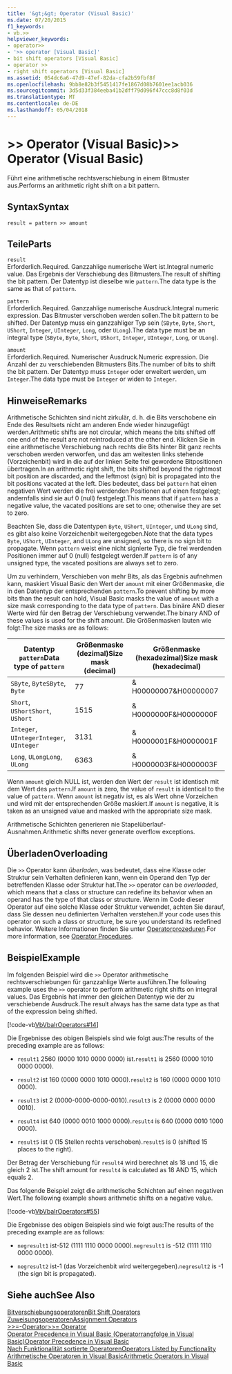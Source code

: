 ```yaml
---
title: '&gt;&gt; Operator (Visual Basic)'
ms.date: 07/20/2015
f1_keywords:
- vb.>>
helpviewer_keywords:
- operator>>
- '>> operator [Visual Basic]'
- bit shift operators [Visual Basic]
- operator >>
- right shift operators [Visual Basic]
ms.assetid: 054dc6a6-47d9-47ef-82da-cfa2b59fbf8f
ms.openlocfilehash: 9bb8e82b3f5451417fe1867d08b7601ee1acb036
ms.sourcegitcommit: 3d5d33f384eeba41b2dff79d096f47ccc8d8f03d
ms.translationtype: MT
ms.contentlocale: de-DE
ms.lasthandoff: 05/04/2018
---
```

# <a name="gtgt-operator-visual-basic"></a><span data-ttu-id="c930f-102">&gt;&gt; Operator (Visual Basic)</span><span class="sxs-lookup"><span data-stu-id="c930f-102">&gt;&gt; Operator (Visual Basic)</span></span>
<span data-ttu-id="c930f-103">Führt eine arithmetische rechtsverschiebung in einem Bitmuster aus.</span><span class="sxs-lookup"><span data-stu-id="c930f-103">Performs an arithmetic right shift on a bit pattern.</span></span>  
  
## <a name="syntax"></a><span data-ttu-id="c930f-104">Syntax</span><span class="sxs-lookup"><span data-stu-id="c930f-104">Syntax</span></span>  
  
```  
result = pattern >> amount  
```  
  
## <a name="parts"></a><span data-ttu-id="c930f-105">Teile</span><span class="sxs-lookup"><span data-stu-id="c930f-105">Parts</span></span>  
 `result`  
 <span data-ttu-id="c930f-106">Erforderlich.</span><span class="sxs-lookup"><span data-stu-id="c930f-106">Required.</span></span> <span data-ttu-id="c930f-107">Ganzzahlige numerische Wert ist.</span><span class="sxs-lookup"><span data-stu-id="c930f-107">Integral numeric value.</span></span> <span data-ttu-id="c930f-108">Das Ergebnis der Verschiebung des Bitmusters.</span><span class="sxs-lookup"><span data-stu-id="c930f-108">The result of shifting the bit pattern.</span></span> <span data-ttu-id="c930f-109">Der Datentyp ist dieselbe wie `pattern`.</span><span class="sxs-lookup"><span data-stu-id="c930f-109">The data type is the same as that of `pattern`.</span></span>  
  
 `pattern`  
 <span data-ttu-id="c930f-110">Erforderlich.</span><span class="sxs-lookup"><span data-stu-id="c930f-110">Required.</span></span> <span data-ttu-id="c930f-111">Ganzzahlige numerische Ausdruck.</span><span class="sxs-lookup"><span data-stu-id="c930f-111">Integral numeric expression.</span></span> <span data-ttu-id="c930f-112">Das Bitmuster verschoben werden sollen.</span><span class="sxs-lookup"><span data-stu-id="c930f-112">The bit pattern to be shifted.</span></span> <span data-ttu-id="c930f-113">Der Datentyp muss ein ganzzahliger Typ sein (`SByte`, `Byte`, `Short`, `UShort`, `Integer`, `UInteger`, `Long`, oder `ULong`).</span><span class="sxs-lookup"><span data-stu-id="c930f-113">The data type must be an integral type (`SByte`, `Byte`, `Short`, `UShort`, `Integer`, `UInteger`, `Long`, or `ULong`).</span></span>  
  
 `amount`  
 <span data-ttu-id="c930f-114">Erforderlich.</span><span class="sxs-lookup"><span data-stu-id="c930f-114">Required.</span></span> <span data-ttu-id="c930f-115">Numerischer Ausdruck.</span><span class="sxs-lookup"><span data-stu-id="c930f-115">Numeric expression.</span></span> <span data-ttu-id="c930f-116">Die Anzahl der zu verschiebenden Bitmusters Bits.</span><span class="sxs-lookup"><span data-stu-id="c930f-116">The number of bits to shift the bit pattern.</span></span> <span data-ttu-id="c930f-117">Der Datentyp muss `Integer` oder erweitert werden, um `Integer`.</span><span class="sxs-lookup"><span data-stu-id="c930f-117">The data type must be `Integer` or widen to `Integer`.</span></span>  
  
## <a name="remarks"></a><span data-ttu-id="c930f-118">Hinweise</span><span class="sxs-lookup"><span data-stu-id="c930f-118">Remarks</span></span>  
 <span data-ttu-id="c930f-119">Arithmetische Schichten sind nicht zirkulär, d. h. die Bits verschobene ein Ende des Resultsets nicht am anderen Ende wieder hinzugefügt werden.</span><span class="sxs-lookup"><span data-stu-id="c930f-119">Arithmetic shifts are not circular, which means the bits shifted off one end of the result are not reintroduced at the other end.</span></span> <span data-ttu-id="c930f-120">Klicken Sie in eine arithmetische Verschiebung nach rechts die Bits hinter Bit ganz rechts verschoben werden verworfen, und das am weitesten links stehende (Vorzeichenbit) wird in die auf der linken Seite frei gewordene Bitpositionen übertragen.</span><span class="sxs-lookup"><span data-stu-id="c930f-120">In an arithmetic right shift, the bits shifted beyond the rightmost bit position are discarded, and the leftmost (sign) bit is propagated into the bit positions vacated at the left.</span></span> <span data-ttu-id="c930f-121">Dies bedeutet, dass bei `pattern` hat einen negativen Wert werden die frei werdenden Positionen auf einen festgelegt; andernfalls sind sie auf 0 (null) festgelegt.</span><span class="sxs-lookup"><span data-stu-id="c930f-121">This means that if `pattern` has a negative value, the vacated positions are set to one; otherwise they are set to zero.</span></span>  
  
 <span data-ttu-id="c930f-122">Beachten Sie, dass die Datentypen `Byte`, `UShort`, `UInteger`, und `ULong` sind, es gibt also keine Vorzeichenbit weitergegeben.</span><span class="sxs-lookup"><span data-stu-id="c930f-122">Note that the data types `Byte`, `UShort`, `UInteger`, and `ULong` are unsigned, so there is no sign bit to propagate.</span></span> <span data-ttu-id="c930f-123">Wenn `pattern` weist eine nicht signierte Typ, die frei werdenden Positionen immer auf 0 (null) festgelegt werden.</span><span class="sxs-lookup"><span data-stu-id="c930f-123">If `pattern` is of any unsigned type, the vacated positions are always set to zero.</span></span>  
  
 <span data-ttu-id="c930f-124">Um zu verhindern, Verschieben von mehr Bits, als das Ergebnis aufnehmen kann, maskiert Visual Basic den Wert der `amount` mit einer Größenmaske, die in den Datentyp der entsprechenden `pattern`.</span><span class="sxs-lookup"><span data-stu-id="c930f-124">To prevent shifting by more bits than the result can hold, Visual Basic masks the value of `amount` with a size mask corresponding to the data type of `pattern`.</span></span> <span data-ttu-id="c930f-125">Das binäre AND dieser Werte wird für den Betrag der Verschiebung verwendet.</span><span class="sxs-lookup"><span data-stu-id="c930f-125">The binary AND of these values is used for the shift amount.</span></span> <span data-ttu-id="c930f-126">Die Größenmasken lauten wie folgt:</span><span class="sxs-lookup"><span data-stu-id="c930f-126">The size masks are as follows:</span></span>  
  
|<span data-ttu-id="c930f-127">Datentyp `pattern`</span><span class="sxs-lookup"><span data-stu-id="c930f-127">Data type of `pattern`</span></span>|<span data-ttu-id="c930f-128">Größenmaske (dezimal)</span><span class="sxs-lookup"><span data-stu-id="c930f-128">Size mask (decimal)</span></span>|<span data-ttu-id="c930f-129">Größenmaske (hexadezimal)</span><span class="sxs-lookup"><span data-stu-id="c930f-129">Size mask (hexadecimal)</span></span>|  
|----------------------------|---------------------------|-------------------------------|  
|<span data-ttu-id="c930f-130">`SByte`, `Byte`</span><span class="sxs-lookup"><span data-stu-id="c930f-130">`SByte`, `Byte`</span></span>|<span data-ttu-id="c930f-131">7</span><span class="sxs-lookup"><span data-stu-id="c930f-131">7</span></span>|<span data-ttu-id="c930f-132">&AMP; H00000007</span><span class="sxs-lookup"><span data-stu-id="c930f-132">&H00000007</span></span>|  
|<span data-ttu-id="c930f-133">`Short`, `UShort`</span><span class="sxs-lookup"><span data-stu-id="c930f-133">`Short`, `UShort`</span></span>|<span data-ttu-id="c930f-134">15</span><span class="sxs-lookup"><span data-stu-id="c930f-134">15</span></span>|<span data-ttu-id="c930f-135">&AMP; H0000000F</span><span class="sxs-lookup"><span data-stu-id="c930f-135">&H0000000F</span></span>|  
|<span data-ttu-id="c930f-136">`Integer`, `UInteger`</span><span class="sxs-lookup"><span data-stu-id="c930f-136">`Integer`, `UInteger`</span></span>|<span data-ttu-id="c930f-137">31</span><span class="sxs-lookup"><span data-stu-id="c930f-137">31</span></span>|<span data-ttu-id="c930f-138">&AMP; H0000001F</span><span class="sxs-lookup"><span data-stu-id="c930f-138">&H0000001F</span></span>|  
|<span data-ttu-id="c930f-139">`Long`, `ULong`</span><span class="sxs-lookup"><span data-stu-id="c930f-139">`Long`, `ULong`</span></span>|<span data-ttu-id="c930f-140">63</span><span class="sxs-lookup"><span data-stu-id="c930f-140">63</span></span>|<span data-ttu-id="c930f-141">&AMP; H0000003F</span><span class="sxs-lookup"><span data-stu-id="c930f-141">&H0000003F</span></span>|  
  
 <span data-ttu-id="c930f-142">Wenn `amount` gleich NULL ist, werden den Wert der `result` ist identisch mit dem Wert des `pattern`.</span><span class="sxs-lookup"><span data-stu-id="c930f-142">If `amount` is zero, the value of `result` is identical to the value of `pattern`.</span></span> <span data-ttu-id="c930f-143">Wenn `amount` ist negativ ist, es als Wert ohne Vorzeichen und wird mit der entsprechenden Größe maskiert.</span><span class="sxs-lookup"><span data-stu-id="c930f-143">If `amount` is negative, it is taken as an unsigned value and masked with the appropriate size mask.</span></span>  
  
 <span data-ttu-id="c930f-144">Arithmetische Schichten generieren nie Stapelüberlauf-Ausnahmen.</span><span class="sxs-lookup"><span data-stu-id="c930f-144">Arithmetic shifts never generate overflow exceptions.</span></span>  
  
## <a name="overloading"></a><span data-ttu-id="c930f-145">Überladen</span><span class="sxs-lookup"><span data-stu-id="c930f-145">Overloading</span></span>  
 <span data-ttu-id="c930f-146">Die `>>` Operator kann *überladen*, was bedeutet, dass eine Klasse oder Struktur sein Verhalten definieren kann, wenn ein Operand den Typ der betreffenden Klasse oder Struktur hat.</span><span class="sxs-lookup"><span data-stu-id="c930f-146">The `>>` operator can be *overloaded*, which means that a class or structure can redefine its behavior when an operand has the type of that class or structure.</span></span> <span data-ttu-id="c930f-147">Wenn im Code dieser Operator auf eine solche Klasse oder Struktur verwendet, achten Sie darauf, dass Sie dessen neu definierten Verhalten verstehen.</span><span class="sxs-lookup"><span data-stu-id="c930f-147">If your code uses this operator on such a class or structure, be sure you understand its redefined behavior.</span></span> <span data-ttu-id="c930f-148">Weitere Informationen finden Sie unter [Operatorprozeduren](../../../visual-basic/programming-guide/language-features/procedures/operator-procedures.md).</span><span class="sxs-lookup"><span data-stu-id="c930f-148">For more information, see [Operator Procedures](../../../visual-basic/programming-guide/language-features/procedures/operator-procedures.md).</span></span>  
  
## <a name="example"></a><span data-ttu-id="c930f-149">Beispiel</span><span class="sxs-lookup"><span data-stu-id="c930f-149">Example</span></span>  
 <span data-ttu-id="c930f-150">Im folgenden Beispiel wird die `>>` Operator arithmetische rechtsverschiebungen für ganzzahlige Werte ausführen.</span><span class="sxs-lookup"><span data-stu-id="c930f-150">The following example uses the `>>` operator to perform arithmetic right shifts on integral values.</span></span> <span data-ttu-id="c930f-151">Das Ergebnis hat immer den gleichen Datentyp wie der zu verschiebende Ausdruck.</span><span class="sxs-lookup"><span data-stu-id="c930f-151">The result always has the same data type as that of the expression being shifted.</span></span>  
  
 [!code-vb[VbVbalrOperators#14](../../../visual-basic/language-reference/operators/codesnippet/VisualBasic/right-shift-operator_1.vb)]  
  
 <span data-ttu-id="c930f-152">Die Ergebnisse des obigen Beispiels sind wie folgt aus:</span><span class="sxs-lookup"><span data-stu-id="c930f-152">The results of the preceding example are as follows:</span></span>  
  
-   <span data-ttu-id="c930f-153">`result1` 2560 (0000 1010 0000 0000) ist.</span><span class="sxs-lookup"><span data-stu-id="c930f-153">`result1` is 2560 (0000 1010 0000 0000).</span></span>  
  
-   <span data-ttu-id="c930f-154">`result2` ist 160 (0000 0000 1010 0000).</span><span class="sxs-lookup"><span data-stu-id="c930f-154">`result2` is 160 (0000 0000 1010 0000).</span></span>  
  
-   <span data-ttu-id="c930f-155">`result3` ist 2 (0000-0000-0000-0010).</span><span class="sxs-lookup"><span data-stu-id="c930f-155">`result3` is 2 (0000 0000 0000 0010).</span></span>  
  
-   <span data-ttu-id="c930f-156">`result4` ist 640 (0000 0010 1000 0000).</span><span class="sxs-lookup"><span data-stu-id="c930f-156">`result4` is 640 (0000 0010 1000 0000).</span></span>  
  
-   <span data-ttu-id="c930f-157">`result5` ist 0 (15 Stellen rechts verschoben).</span><span class="sxs-lookup"><span data-stu-id="c930f-157">`result5` is 0 (shifted 15 places to the right).</span></span>  
  
 <span data-ttu-id="c930f-158">Der Betrag der Verschiebung für `result4` wird berechnet als 18 und 15, die gleich 2 ist.</span><span class="sxs-lookup"><span data-stu-id="c930f-158">The shift amount for `result4` is calculated as 18 AND 15, which equals 2.</span></span>  
  
 <span data-ttu-id="c930f-159">Das folgende Beispiel zeigt die arithmetische Schichten auf einen negativen Wert.</span><span class="sxs-lookup"><span data-stu-id="c930f-159">The following example shows arithmetic shifts on a negative value.</span></span>  
  
 [!code-vb[VbVbalrOperators#55](../../../visual-basic/language-reference/operators/codesnippet/VisualBasic/right-shift-operator_2.vb)]  
  
 <span data-ttu-id="c930f-160">Die Ergebnisse des obigen Beispiels sind wie folgt aus:</span><span class="sxs-lookup"><span data-stu-id="c930f-160">The results of the preceding example are as follows:</span></span>  
  
-   <span data-ttu-id="c930f-161">`negresult1` ist-512 (1111 1110 0000 0000).</span><span class="sxs-lookup"><span data-stu-id="c930f-161">`negresult1` is -512 (1111 1110 0000 0000).</span></span>  
  
-   <span data-ttu-id="c930f-162">`negresult2` ist-1 (das Vorzeichenbit wird weitergegeben).</span><span class="sxs-lookup"><span data-stu-id="c930f-162">`negresult2` is -1 (the sign bit is propagated).</span></span>  
  
## <a name="see-also"></a><span data-ttu-id="c930f-163">Siehe auch</span><span class="sxs-lookup"><span data-stu-id="c930f-163">See Also</span></span>  
 [<span data-ttu-id="c930f-164">Bitverschiebungsoperatoren</span><span class="sxs-lookup"><span data-stu-id="c930f-164">Bit Shift Operators</span></span>](../../../visual-basic/language-reference/operators/bit-shift-operators.md)  
 [<span data-ttu-id="c930f-165">Zuweisungsoperatoren</span><span class="sxs-lookup"><span data-stu-id="c930f-165">Assignment Operators</span></span>](../../../visual-basic/language-reference/operators/assignment-operators.md)  
 [<span data-ttu-id="c930f-166">>>=-Operator</span><span class="sxs-lookup"><span data-stu-id="c930f-166">>>= Operator</span></span>](../../../visual-basic/language-reference/operators/right-shift-assignment-operator.md)  
 [<span data-ttu-id="c930f-167">Operator Precedence in Visual Basic (Operatorrangfolge in Visual Basic)</span><span class="sxs-lookup"><span data-stu-id="c930f-167">Operator Precedence in Visual Basic</span></span>](../../../visual-basic/language-reference/operators/operator-precedence.md)  
 [<span data-ttu-id="c930f-168">Nach Funktionalität sortierte Operatoren</span><span class="sxs-lookup"><span data-stu-id="c930f-168">Operators Listed by Functionality</span></span>](../../../visual-basic/language-reference/operators/operators-listed-by-functionality.md)  
 [<span data-ttu-id="c930f-169">Arithmetische Operatoren in Visual Basic</span><span class="sxs-lookup"><span data-stu-id="c930f-169">Arithmetic Operators in Visual Basic</span></span>](../../../visual-basic/programming-guide/language-features/operators-and-expressions/arithmetic-operators.md)

